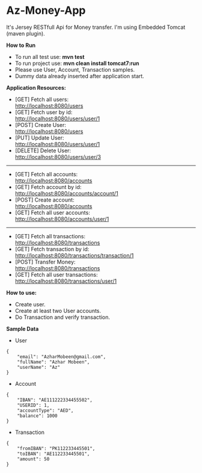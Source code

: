 # Az-Money-App
It's Jersey RESTfull Api for Money transfer. I'm using Embedded Tomcat (maven plugin).



**How to Run**
* To run all test use: **mvn test**
* To run project use:	**mvn clean install tomcat7:run**
* Please use User, Account, Transaction samples.
* Dummy data already inserted after application start.
  
**Application Resources:**
	
* [GET] Fetch all users: 	
	[http://localhost:8080/users](http://localhost:8080/users)
* [GET] Fetch user by id:	
	[http://localhost:8080/users/user/1](http://localhost:8080/users/user/1)
* [POST] Create User:		
	[http://localhost:8080/users](http://localhost:8080/users)
* [PUT] Update User:			
	[http://localhost:8080/users/user/1](http://localhost:8080/users/user/1)
* [DELETE] Delete User:			
	[http://localhost:8080/users/user/3](http://localhost:8080/users/user/3)
	
------------------------------------------------------------------------------

* [GET] Fetch all accounts: 	
	[http://localhost:8080/accounts](http://localhost:8080/accounts)
* [GET] Fetch account by id:	
	[http://localhost:8080/accounts/account/1](http://localhost:8080/accounts/account/1)
* [POST] Create account:		
	[http://localhost:8080/accounts](http://localhost:8080/accounts)
* [GET] Fetch all user accounts: 	
	[http://localhost:8080/accounts/user/1](http://localhost:8080/accounts/user/1)

---------------------------------------------------------------------------------

* [GET] Fetch all transactions: 	
	[http://localhost:8080/transactions](http://localhost:8080/transactions)
* [GET] Fetch transaction by id:	
	[http://localhost:8080/transactions/transaction/1](http://localhost:8080/transactions/transaction/1)
* [POST] Transfer Money:		
	[http://localhost:8080/transactions](http://localhost:8080/transactions)
* [GET] Fetch all user transactions: 	
	[http://localhost:8080/transactions/user/1](http://localhost:8080/transactions/user/1)


**How to use:**
* Create user.
* Create at least two User accounts.
* Do Transaction and verify transaction.


**Sample Data**

* User

```
{
	"email": "AzharMobeen@gmail.com",
	"fullName": "Azhar Mobeen",    
	"userName": "Az"
}
```

* Account

```
{
	"IBAN": "AE111222334455502",
	"USERID": 1,	
	"accountType": "AED",
	"balance": 1000
}
```

* Transaction

```
{
	"fromIBAN": "PK112233445501",
	"toIBAN": "AE112233445501",
	"amount": 50
}
```